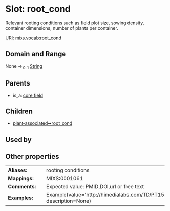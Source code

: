 
# Slot: root_cond


Relevant rooting conditions such as field plot size, sowing density, container dimensions, number of plants per container.

URI: [mixs.vocab:root_cond](https://w3id.org/mixs/vocab/root_cond)


## Domain and Range

None &#8594;  <sub>0..1</sub> [String](types/String.md)

## Parents

 *  is_a: [core field](core_field.md)

## Children

 *  [plant-associated➞root_cond](plant_associated_root_cond.md)

## Used by


## Other properties

|  |  |  |
| --- | --- | --- |
| **Aliases:** | | rooting conditions |
| **Mappings:** | | MIXS:0001061 |
| **Comments:** | | Expected value: PMID,DOI,url or free text |
| **Examples:** | | Example(value='http://himedialabs.com/TD/PT158.pdf', description=None) |

